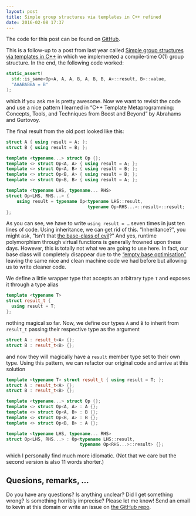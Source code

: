 ```yaml
---
layout: post
title: Simple group structures via templates in C++ refined
date: 2016-02-08 17:37
---
```


The code for this post can be found on
[GitHub](https://github.com/kdungs/cpp-group-study).

This is a follow-up to a post from last year called [Simple group structures
via templates in C++](/2015/05/12/groups-templates.html) in which we
implemented a compile-time O(1) group structure. In the end, the following code
worked:

```cpp
static_assert(
  std::is_same<Op<A, A, A, B, A, B, B, A>::result, B>::value,
  "AAABABBA = B"
);
```

which if you ask me is pretty awesome. Now we want to revisit the code and use
a nice pattern I learned in “C++ Template Metaprogramming: Concepts, Tools, and
Techniques from Boost and Beyond” by Abrahams and Gurtovoy.

The final result from the old post looked like this:

```cpp
struct A { using result = A; };
struct B { using result = B; };

template <typename...> struct Op {};
template <> struct Op<A, A> { using result = A; };
template <> struct Op<A, B> { using result = B; };
template <> struct Op<B, A> { using result = B; };
template <> struct Op<B, B> { using result = A; };

template <typename LHS, typename... RHS>
struct Op<LHS, RHS...> {
    using result = typename Op<typename LHS::result,
                               typename Op<RHS...>::result>::result;
};
```

As you can see, we have to write `using result = …` seven times in just ten
lines of code. Using inheritance, we can get rid of this. “Inheritance?", you
might ask, “Isn't that [the base-class of
evil](https://www.youtube.com/watch?v=bIhUE5uUFOA)?” And yes, runtime
polymorphism through virtual functions is generally frowned upon these days.
However, this is totally not what we are going to use here. In fact, our base
class will completely disappear due to the [“empty base
optimisation”](http://en.cppreference.com/w/cpp/language/ebo) leaving the same
nice and clean machine code we had before but allowing us to write cleaner
code.

We define a little wrapper type that accepts an arbitrary type `T` and exposes
it through a type alias

```cpp
template <typename T>
struct result_t {
  using result = T;
};
```

nothing magical so far. Now, we define our types `A` and `B` to inherit from
`result_t` passing their respective type as the argument

```cpp
struct A : result_t<A> {};
struct B : result_t<B> {};
```

and now they will magically have a `result` member type set to their own type.
Using this pattern, we can refactor our original code and arrive at this
solution

```cpp
template <typename T> struct result_t { using result = T; };
struct A : result_t<A> {};
struct B : result_t<B> {};

template <typename...> struct Op {};
template <> struct Op<A, A> : A {};
template <> struct Op<A, B> : B {};
template <> struct Op<B, A> : B {};
template <> struct Op<B, B> : A {};

template <typename LHS, typename... RHS>
struct Op<LHS, RHS...> : Op<typename LHS::result,
                            typename Op<RHS...>::result> {};
```

which I personally find much more idiomatic. (Not that we care but the second version is also 11 words shorter.)

## Quesions, remarks, …
Do you have any questions? Is anything unclear? Did I get something wrong? Is
something horribly imprecise? Please let me know! Send an email to kevin at
this domain or write an issue on [the GitHub
repo](https://github.com/kdungs/cpp-group-study).
